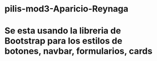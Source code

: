 # pilis-mod3-Aparicio-Reynaga
# Se esta usando la libreria de Bootstrap para los estilos de botones, navbar, formularios, cards